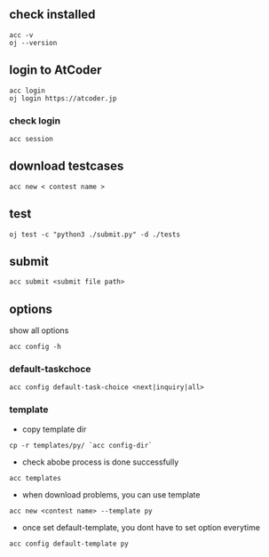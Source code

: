 ## check installed 

```
acc -v
oj --version
```

## login to AtCoder

```
acc login
oj login https://atcoder.jp
```

### check login

```
acc session
```

## download testcases

```
acc new < contest name >
```

## test

```
oj test -c "python3 ./submit.py" -d ./tests
```

## submit

```
acc submit <submit file path>
```

## options

show all options

```
acc config -h
```

### default-taskchoce

```
acc config default-task-choice <next|inquiry|all>
```

### template

- copy template dir
```
cp -r templates/py/ `acc config-dir`
```
- check abobe process is done successfully
```
acc templates
```
- when download problems, you can use template
```
acc new <contest name> --template py
```
- once set default-template, you dont have to set option everytime
```
acc config default-template py
```
